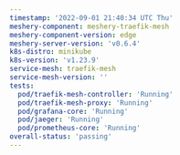 ```yaml
---
timestamp: '2022-09-01 21:40:34 UTC Thu'
meshery-component: meshery-traefik-mesh
meshery-component-version: edge
meshery-server-version: 'v0.6.4'
k8s-distro: minikube
k8s-version: 'v1.23.9'
service-mesh: traefik-mesh
service-mesh-version: ''
tests:
  pod/traefik-mesh-controller: 'Running'
  pod/traefik-mesh-proxy: 'Running'
  pod/grafana-core: 'Running'
  pod/jaeger: 'Running'
  pod/prometheus-core: 'Running'
overall-status: 'passing'
---
```

